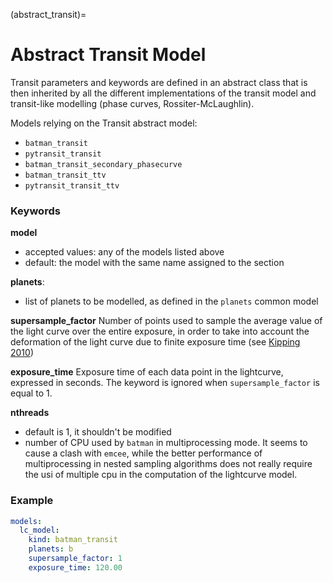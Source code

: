 (abstract_transit)=

# Abstract Transit Model

Transit parameters and keywords are defined in an abstract class that is then inherited by all the different implementations of the transit model and transit-like modelling (phase curves, Rossiter-McLaughlin).

Models relying on the Transit abstract model:
- ``batman_transit``
- ``pytransit_transit``
- ``batman_transit_secondary_phasecurve``
- ``batman_transit_ttv``
- ``pytransit_transit_ttv``


### Keywords

**model**
* accepted values: any of the models listed above
* default: the model with the same name assigned to the section

**planets**:
* list of planets to be modelled, as defined in the ``planets`` common model

**supersample_factor**
Number of points used to sample the average value of the light curve over the entire exposure, in order to take into account the deformation of the light curve due to finite exposure time (see [Kipping 2010](https://ui.adsabs.harvard.edu/abs/2010MNRAS.408.1758K))

**exposure_time**
Exposure time of each data point in the lightcurve, expressed in seconds. The keyword is ignored when ``supersample_factor`` is equal to 1.

**nthreads**
* default is 1, it shouldn't be modified
* number of CPU used by ``batman`` in multiprocessing mode. It seems to cause a clash with ``emcee``, while the better performance of multiprocessing in nested sampling algorithms does not really require the usi of multiple cpu in the computation of the lightcurve model.

### Example

```yaml
models:
  lc_model:
    kind: batman_transit
    planets: b
    supersample_factor: 1
    exposure_time: 120.00
```

